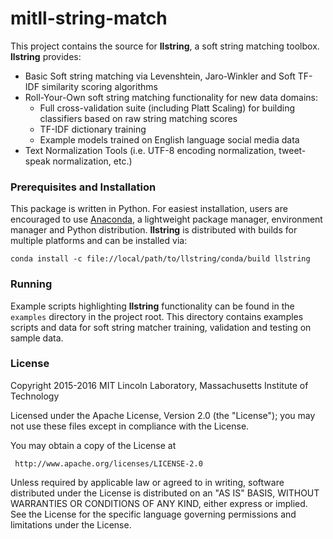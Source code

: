 # mitll-string-match

This project contains the source for **llstring**, a soft string matching toolbox.  **llstring** provides:
* Basic Soft string matching via Levenshtein, Jaro-Winkler and Soft TF-IDF similarity scoring algorithms
* Roll-Your-Own soft string matching functionality for new data domains:
    * Full cross-validation suite (including Platt Scaling) for building classifiers based on raw string matching scores
    * TF-IDF dictionary training
    * Example models trained on English language social media data
* Text Normalization Tools (i.e. UTF-8 encoding normalization, tweet-speak normalization, etc.)


### Prerequisites and Installation

This package is written in Python. For easiest installation, users are encouraged to use [Anaconda](https://www.continuum.io/why-anaconda), a lightweight package manager, environment manager and Python distribution. **llstring** is distributed with builds for multiple platforms and can be installed via:

```shell
conda install -c file://local/path/to/llstring/conda/build llstring
```

### Running

Example scripts highlighting **llstring** functionality can be found in the ```examples``` directory in the project root. This directory contains examples scripts and data for soft string matcher training, validation and testing on sample data. 


### License

Copyright 2015-2016 MIT Lincoln Laboratory, Massachusetts Institute of Technology 

Licensed under the Apache License, Version 2.0 (the "License"); you may not use these files except in compliance with the License.

You may obtain a copy of the License at

     http://www.apache.org/licenses/LICENSE-2.0

Unless required by applicable law or agreed to in writing, software distributed under the License is distributed on an "AS IS" BASIS, WITHOUT WARRANTIES OR CONDITIONS OF ANY KIND, either express or implied. See the License for the specific language governing permissions and limitations under the License.
